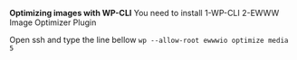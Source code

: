 **Optimizing images with WP-CLI**
You need to install
1-WP-CLI
2-EWWW Image Optimizer Plugin

Open ssh and type the line bellow
`wp --allow-root ewwwio optimize media 5`
